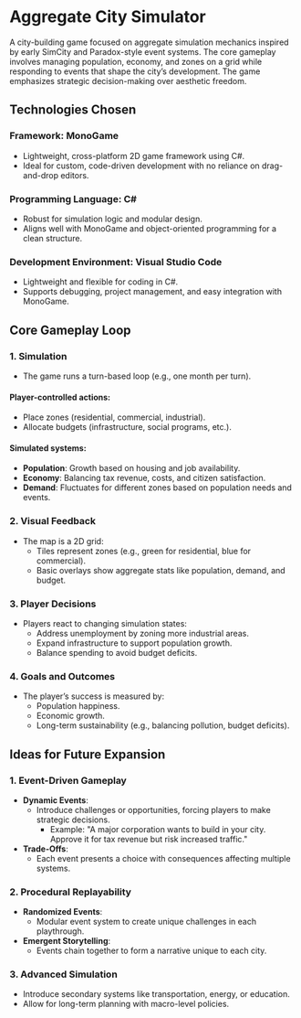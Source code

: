 # Aggregate City Simulator

A city-building game focused on aggregate simulation mechanics inspired by early SimCity and Paradox-style event systems. The core gameplay involves managing population, economy, and zones on a grid while responding to events that shape the city’s development. The game emphasizes strategic decision-making over aesthetic freedom.

## Technologies Chosen

### Framework: MonoGame
- Lightweight, cross-platform 2D game framework using C#.
- Ideal for custom, code-driven development with no reliance on drag-and-drop editors.

### Programming Language: C#
- Robust for simulation logic and modular design.
- Aligns well with MonoGame and object-oriented programming for a clean structure.

### Development Environment: Visual Studio Code
- Lightweight and flexible for coding in C#.
- Supports debugging, project management, and easy integration with MonoGame.

## Core Gameplay Loop

### 1. Simulation
- The game runs a turn-based loop (e.g., one month per turn).

#### Player-controlled actions:
- Place zones (residential, commercial, industrial).
- Allocate budgets (infrastructure, social programs, etc.).

#### Simulated systems:
- **Population**: Growth based on housing and job availability.
- **Economy**: Balancing tax revenue, costs, and citizen satisfaction.
- **Demand**: Fluctuates for different zones based on population needs and events.

### 2. Visual Feedback
- The map is a 2D grid:
  - Tiles represent zones (e.g., green for residential, blue for commercial).
  - Basic overlays show aggregate stats like population, demand, and budget.

### 3. Player Decisions
- Players react to changing simulation states:
  - Address unemployment by zoning more industrial areas.
  - Expand infrastructure to support population growth.
  - Balance spending to avoid budget deficits.

### 4. Goals and Outcomes
- The player’s success is measured by:
  - Population happiness.
  - Economic growth.
  - Long-term sustainability (e.g., balancing pollution, budget deficits).

## Ideas for Future Expansion

### 1. Event-Driven Gameplay
- **Dynamic Events**:
  - Introduce challenges or opportunities, forcing players to make strategic decisions.
    - Example: "A major corporation wants to build in your city. Approve it for tax revenue but risk increased traffic."
- **Trade-Offs**:
  - Each event presents a choice with consequences affecting multiple systems.

### 2. Procedural Replayability
- **Randomized Events**:
  - Modular event system to create unique challenges in each playthrough.
- **Emergent Storytelling**:
  - Events chain together to form a narrative unique to each city.

### 3. Advanced Simulation
- Introduce secondary systems like transportation, energy, or education.
- Allow for long-term planning with macro-level policies.

